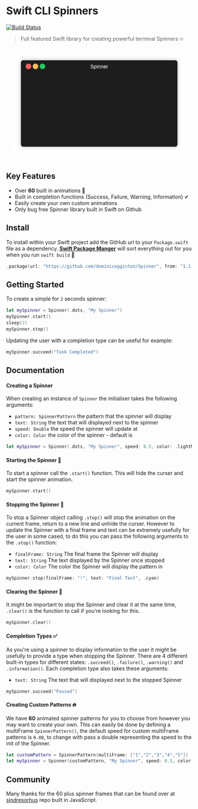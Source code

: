 # Swift CLI Spinners
[![Build Status](https://travis-ci.com/dominicegginton/Spinner.svg?branch=master)](https://travis-ci.com/dominicegginton/Spinner)
> Full featured Swift library for creating powerful terminal Spinners 🔥

<p align="center">
	<br>
	<img src="Assets/demo.gif">
	<br>
	<br>
</p>

## Key Features
- Over ****60**** built in animations 🤩
- Built in completion functions (Success, Failure, Warning, Information) ✔
- Easily create your own custom animations
- Only bug free Spinner library built in Swift on Github

## Install 
To install within your Swift project add the GitHub url to your `Package.swift` file as a dependency. 
[**Swift Package Manger**](https://swift.org/package-manager/) will sort everything out for you when you run `swift build` 💪
``` swift
.package(url: "https://github.com/dominicegginton/Spinner", from: "1.1.0")
```

## Getting Started
To create a simple for `2` seconds spinner:
``` swift
let mySpinner = Spinner(.dots, "My Spinner")
mySpinner.start()
sleep(2)
mySpinner.stop()
```

Updating the user with a completion type can be useful for example:
``` swift
mySpinner.succeed("Task Completed")
```
## Documentation

#### Creating a Spinner
When creating an instance of `Spinner` the initialiser takes the following arguments:
- `pattern: SpinnerPattern` the pattern that the spinner will display
- `text: String` the text that will displayed next to the spinner
- `speed: Double` the speed the spinner will update at
- `color: Color` the color of the spinner - default is

``` swift
let mySpinner = Spinner(.dots, "My Spinner", speed: 0.5, color: .lightMagenta)
```
#### Starting the Spinner 🏁
To start a spinner call the `.start()` function. This will hide the curser and start the spinner animation.
``` swift
mySpinner.start()
```
#### Stopping the Spinner 🛑
To stop a Spinner object calling `.stop()` will stop the animation on the current frame, return to a new line and unhide the curser. However to update the Spinner with a final frame and text can be extremely usefully for the user in some cased, to do this you can pass the following arguments to the `.stop()` function:
- `finalFrame: String` The final frame the Spinner will display
- `text: String` The text displayed by the Spinner once stopped
- `color: Color` The color the Spinner will display the pattern in
``` swift
mySpinner.stop(finalFrame: "!", text: "Final Text", .cyan)
``` 
#### Clearing the Spinner 🧽
It might be important to stop the Spinner and clear it at the same time, `.clear()` is the function to call if you're looking for this.
``` swift
mySpinner.clear()
```
#### Completion Types ✅
As you're using a spinner to display information to the user it might be usefully to provide a  type when stopping the Spinner. There are 4 different built-in types for different states: `.succeed()`, `.failure()`, `.warning()` and `.information()`. Each completion type also takes these arguments:
- `text: String` The text that will displayed next to the stopped Spinner
``` swift
mySpinner.succeed("Passed")
```
#### Creating Custom Patterns 🔥
We have ****60**** animated spinner patterns for you to choose from however you may want to create your own. This can easily be done by defining a multiFrame `SpinnerPattern()`, the default speed for custom multiFrame patterns is `0.08`, to change with pass a double representing the speed to the init of the Spinner.
``` swift
let customPattern = SpinnerPattern(multiFrame: ["1","2","3","4","5"])
let mySpinner = Spinner(customPattern, "My Spinner", speed: 0.3, color: .blue)
```
## Community
Many thanks for the 60 plus spinner frames that can be found over at [sindresorhus](https://github.com/sindresorhus/cli-spinners) repo built in JavaScript.